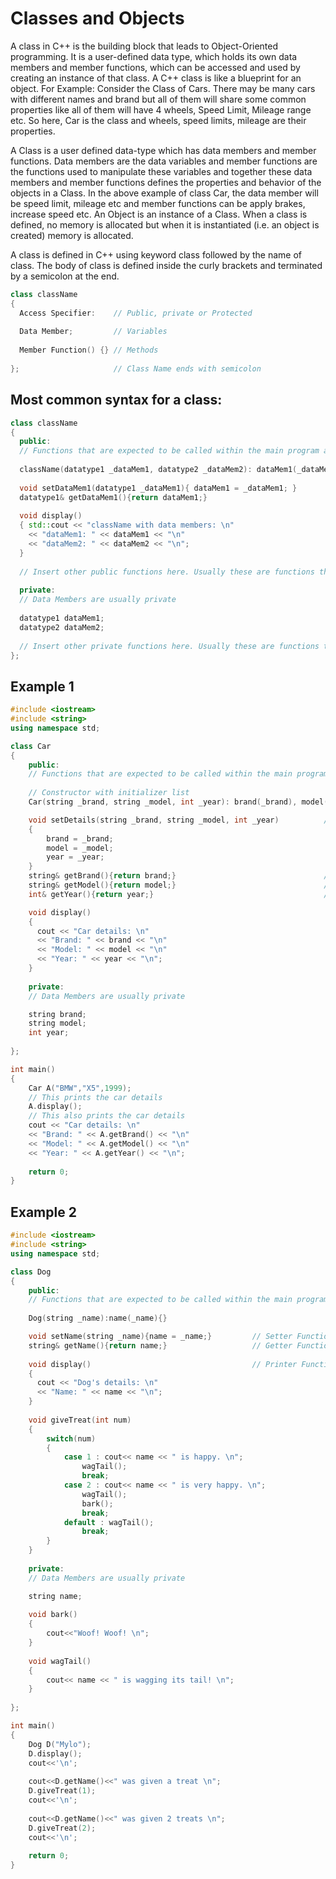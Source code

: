 # Classes and Objects

A class in C++ is the building block that leads to Object-Oriented programming. It is a user-defined data type, which holds its own data members and member functions, which can be accessed and used by creating an instance of that class. A C++ class is like a blueprint for an object.
For Example: Consider the Class of Cars. There may be many cars with different names and brand but all of them will share some common properties like all of them will have 4 wheels, Speed Limit, Mileage range etc. So here, Car is the class and wheels, speed limits, mileage are their properties.

A Class is a user defined data-type which has data members and member functions.
Data members are the data variables and member functions are the functions used to manipulate these variables and together these data members and member functions defines the properties and behavior of the objects in a Class.
In the above example of class Car, the data member will be speed limit, mileage etc and member functions can be apply brakes, increase speed etc.
An Object is an instance of a Class. When a class is defined, no memory is allocated but when it is instantiated (i.e. an object is created) memory is allocated.

A class is defined in C++ using keyword class followed by the name of class. The body of class is defined inside the curly brackets and terminated by a semicolon at the end.

```c++
class className
{
  Access Specifier:    // Public, private or Protected
  
  Data Member;         // Variables
  
  Member Function() {} // Methods
  
};                     // Class Name ends with semicolon
```

## Most common syntax for a class:

```c++
class className
{
  public:                                                                  
  // Functions that are expected to be called within the main program are generally public
  
  className(datatype1 _dataMem1, datatype2 _dataMem2): dataMem1(_dataMem1), dataMem2(_dataMem2) {}       // Constructor with initializer list
  
  void setDataMem1(datatype1 _dataMem1){ dataMem1 = _dataMem1; }             // Setter Function
  datatype1& getDataMem1(){return dataMem1;}                                 // Getter Function
  
  void display()                                                            // Printer Function
  { std::cout << "className with data members: \n"
    << "dataMem1: " << dataMem1 << "\n"
    << "dataMem2: " << dataMem2 << "\n";
  }
  
  // Insert other public functions here. Usually these are functions that require user interaction/input.
  
  private:
  // Data Members are usually private
  
  datatype1 dataMem1;                                                       
  datatype2 dataMem2;
  
  // Insert other private functions here. Usually these are functions that do not require user interaction/input.
};
```

## Example 1

```c++
#include <iostream>
#include <string>
using namespace std;

class Car
{
    public:
    // Functions that are expected to be called within the main program are generally public
  
    // Constructor with initializer list
    Car(string _brand, string _model, int _year): brand(_brand), model(_model), year(_year) {}

    void setDetails(string _brand, string _model, int _year)          // Setter Function
    {
        brand = _brand;
        model = _model;
        year = _year;
    }
    string& getBrand(){return brand;}                                 // Getter Function
    string& getModel(){return model;}                                 // Getter Function
    int& getYear(){return year;}                                      // Getter Function

    void display()                                                      // Printer Function
    {
      cout << "Car details: \n"
      << "Brand: " << brand << "\n"
      << "Model: " << model << "\n"
      << "Year: " << year << "\n";
    }
  
    private:
    // Data Members are usually private

    string brand;
    string model;
    int year;
    
};

int main()
{
    Car A("BMW","X5",1999);
    // This prints the car details
    A.display();
    // This also prints the car details
    cout << "Car details: \n"
    << "Brand: " << A.getBrand() << "\n"
    << "Model: " << A.getModel() << "\n"
    << "Year: " << A.getYear() << "\n";
    
    return 0;
}
```
## Example 2
```c++
#include <iostream>
#include <string>
using namespace std;

class Dog
{
    public:
    // Functions that are expected to be called within the main program are generally public
  
    Dog(string _name):name(_name){}

    void setName(string _name){name = _name;}         // Setter Function
    string& getName(){return name;}                   // Getter Function
    
    void display()                                    // Printer Function
    {
      cout << "Dog's details: \n"
      << "Name: " << name << "\n";
    }
    
    void giveTreat(int num)
    {
        switch(num)
        {
            case 1 : cout<< name << " is happy. \n";
                wagTail();
                break;
            case 2 : cout<< name << " is very happy. \n";
                wagTail();
                bark();
                break;
            default : wagTail();
                break;
        }
    }
    
    private:
    // Data Members are usually private

    string name;
    
    void bark()
    {
        cout<<"Woof! Woof! \n";
    }
    
    void wagTail()
    {
        cout<< name << " is wagging its tail! \n";
    }
    
};

int main()
{
    Dog D("Mylo");
    D.display();
    cout<<'\n';
    
    cout<<D.getName()<<" was given a treat \n";
    D.giveTreat(1);
    cout<<'\n';
    
    cout<<D.getName()<<" was given 2 treats \n";
    D.giveTreat(2);
    cout<<'\n';
    
    return 0;
}
```
